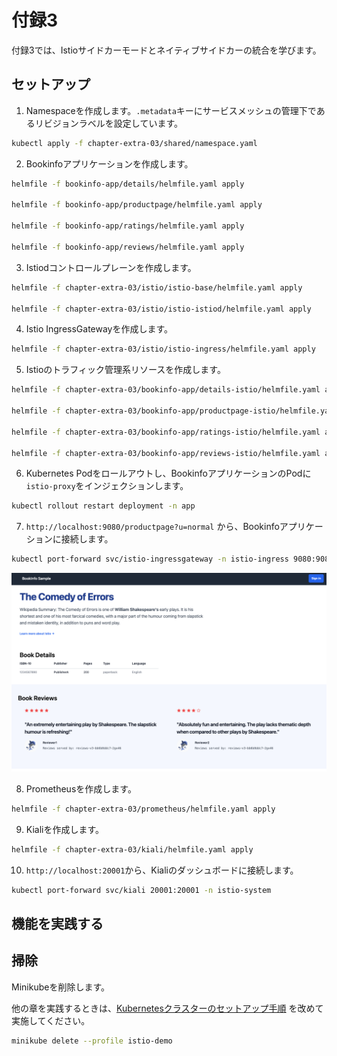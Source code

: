 # 付録3

付録3では、Istioサイドカーモードとネイティブサイドカーの統合を学びます。

## セットアップ

1. Namespaceを作成します。`.metadata`キーにサービスメッシュの管理下であるリビジョンラベルを設定しています。

```bash
kubectl apply -f chapter-extra-03/shared/namespace.yaml
```

2. Bookinfoアプリケーションを作成します。

```bash
helmfile -f bookinfo-app/details/helmfile.yaml apply

helmfile -f bookinfo-app/productpage/helmfile.yaml apply

helmfile -f bookinfo-app/ratings/helmfile.yaml apply

helmfile -f bookinfo-app/reviews/helmfile.yaml apply
```

3. Istiodコントロールプレーンを作成します。

```bash
helmfile -f chapter-extra-03/istio/istio-base/helmfile.yaml apply

helmfile -f chapter-extra-03/istio/istio-istiod/helmfile.yaml apply
```

4. Istio IngressGatewayを作成します。

```bash
helmfile -f chapter-extra-03/istio/istio-ingress/helmfile.yaml apply
```

5. Istioのトラフィック管理系リソースを作成します。

```bash
helmfile -f chapter-extra-03/bookinfo-app/details-istio/helmfile.yaml apply

helmfile -f chapter-extra-03/bookinfo-app/productpage-istio/helmfile.yaml apply

helmfile -f chapter-extra-03/bookinfo-app/ratings-istio/helmfile.yaml apply

helmfile -f chapter-extra-03/bookinfo-app/reviews-istio/helmfile.yaml apply
```

6. Kubernetes Podをロールアウトし、BookinfoアプリケーションのPodに`istio-proxy`をインジェクションします。

```bash
kubectl rollout restart deployment -n app
```

7. `http://localhost:9080/productpage?u=normal` から、Bookinfoアプリケーションに接続します。

```bash
kubectl port-forward svc/istio-ingressgateway -n istio-ingress 9080:9080
```

![bookinfo_productpage](../images/bookinfo_productpage.png)

8. Prometheusを作成します。

```bash
helmfile -f chapter-extra-03/prometheus/helmfile.yaml apply
```

9. Kialiを作成します。

```bash
helmfile -f chapter-extra-03/kiali/helmfile.yaml apply
```

10. `http://localhost:20001`から、Kialiのダッシュボードに接続します。

```bash
kubectl port-forward svc/kiali 20001:20001 -n istio-system
```

## 機能を実践する

## 掃除

Minikubeを削除します。

他の章を実践するときは、[Kubernetesクラスターのセットアップ手順](../README.md) を改めて実施してください。

```bash
minikube delete --profile istio-demo
```

